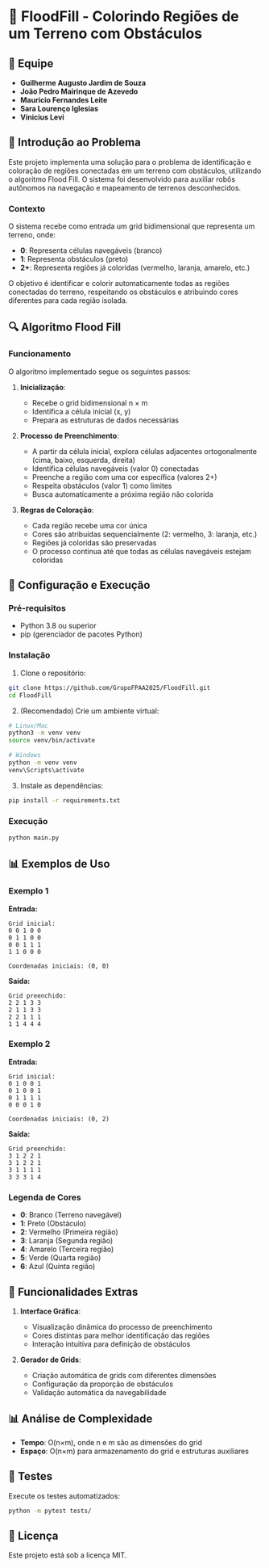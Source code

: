 # 🎨 FloodFill - Colorindo Regiões de um Terreno com Obstáculos

## 👥 Equipe
- **Guilherme Augusto Jardim de Souza** 
- **João Pedro Mairinque de Azevedo** 
- **Mauricio Fernandes Leite** 
- **Sara Lourenço Iglesias** 
- **Vinicius Levi** 

## 📝 Introdução ao Problema

Este projeto implementa uma solução para o problema de identificação e coloração de regiões conectadas em um terreno com obstáculos, utilizando o algoritmo Flood Fill. O sistema foi desenvolvido para auxiliar robôs autônomos na navegação e mapeamento de terrenos desconhecidos.

### Contexto
O sistema recebe como entrada um grid bidimensional que representa um terreno, onde:
- **0**: Representa células navegáveis (branco)
- **1**: Representa obstáculos (preto)
- **2+**: Representa regiões já coloridas (vermelho, laranja, amarelo, etc.)

O objetivo é identificar e colorir automaticamente todas as regiões conectadas do terreno, respeitando os obstáculos e atribuindo cores diferentes para cada região isolada.

## 🔍 Algoritmo Flood Fill

### Funcionamento
O algoritmo implementado segue os seguintes passos:

1. **Inicialização**:
   - Recebe o grid bidimensional n × m
   - Identifica a célula inicial (x, y)
   - Prepara as estruturas de dados necessárias

2. **Processo de Preenchimento**:
   - A partir da célula inicial, explora células adjacentes ortogonalmente (cima, baixo, esquerda, direita)
   - Identifica células navegáveis (valor 0) conectadas
   - Preenche a região com uma cor específica (valores 2+)
   - Respeita obstáculos (valor 1) como limites
   - Busca automaticamente a próxima região não colorida

3. **Regras de Coloração**:
   - Cada região recebe uma cor única
   - Cores são atribuídas sequencialmente (2: vermelho, 3: laranja, etc.)
   - Regiões já coloridas são preservadas
   - O processo continua até que todas as células navegáveis estejam coloridas

## 🚀 Configuração e Execução

### Pré-requisitos
- Python 3.8 ou superior
- pip (gerenciador de pacotes Python)

### Instalação

1. Clone o repositório:
```bash
git clone https://github.com/GrupoFPAA2025/FloodFill.git
cd FloodFill
```

2. (Recomendado) Crie um ambiente virtual:
```bash
# Linux/Mac
python3 -m venv venv
source venv/bin/activate

# Windows
python -m venv venv
venv\Scripts\activate
```

3. Instale as dependências:
```bash
pip install -r requirements.txt
```

### Execução
```bash
python main.py
```

## 📊 Exemplos de Uso

### Exemplo 1
**Entrada:**
```
Grid inicial:
0 0 1 0 0
0 1 1 0 0
0 0 1 1 1
1 1 0 0 0

Coordenadas iniciais: (0, 0)
```

**Saída:**
```
Grid preenchido:
2 2 1 3 3
2 1 1 3 3
2 2 1 1 1
1 1 4 4 4
```

### Exemplo 2
**Entrada:**
```
Grid inicial:
0 1 0 0 1
0 1 0 0 1
0 1 1 1 1
0 0 0 1 0

Coordenadas iniciais: (0, 2)
```

**Saída:**
```
Grid preenchido:
3 1 2 2 1
3 1 2 2 1
3 1 1 1 1
3 3 3 1 4
```

### Legenda de Cores
- **0**: Branco (Terreno navegável)
- **1**: Preto (Obstáculo)
- **2**: Vermelho (Primeira região)
- **3**: Laranja (Segunda região)
- **4**: Amarelo (Terceira região)
- **5**: Verde (Quarta região)
- **6**: Azul (Quinta região)

## 🌟 Funcionalidades Extras

1. **Interface Gráfica**:
   - Visualização dinâmica do processo de preenchimento
   - Cores distintas para melhor identificação das regiões
   - Interação intuitiva para definição de obstáculos

2. **Gerador de Grids**:
   - Criação automática de grids com diferentes dimensões
   - Configuração da proporção de obstáculos
   - Validação automática da navegabilidade

## 📊 Análise de Complexidade

- **Tempo**: O(n×m), onde n e m são as dimensões do grid
- **Espaço**: O(n×m) para armazenamento do grid e estruturas auxiliares

## 🧪 Testes

Execute os testes automatizados:
```bash
python -m pytest tests/
```

## 📄 Licença

Este projeto está sob a licença MIT. 
